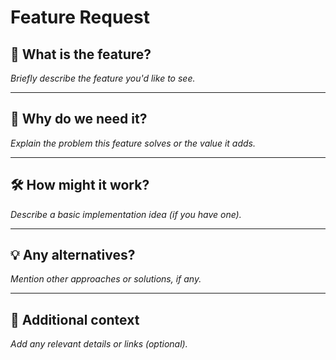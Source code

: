 # Feature Request

## 🚀 What is the feature?

_Briefly describe the feature you'd like to see._

---

## 🤔 Why do we need it?

_Explain the problem this feature solves or the value it adds._

---

## 🛠 How might it work?

_Describe a basic implementation idea (if you have one)._

---

## 💡 Any alternatives?

_Mention other approaches or solutions, if any._

---

## 📝 Additional context

_Add any relevant details or links (optional)._
